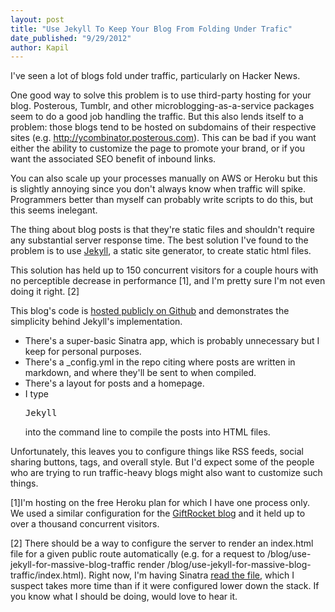 ```yaml
---
layout: post
title: "Use Jekyll To Keep Your Blog From Folding Under Trafic"
date_published: "9/29/2012" 
author: Kapil
---
```


I've seen a lot of blogs fold under traffic, particularly on Hacker News. 

One good way to solve this problem is to use third-party hosting for your blog. Posterous, Tumblr, and other microblogging-as-a-service packages seem to do a good job handling the traffic. But this also lends itself to a problem: those blogs tend to be hosted on subdomains of their respective sites (e.g. http://ycombinator.posterous.com). This can be bad if you want either the ability to customize the page to promote your brand, or if you want the associated SEO benefit of inbound links.

You can also scale up your processes manually on AWS or Heroku but this is slightly annoying since you don't always know when traffic will spike. Programmers better than myself can probably write scripts to do this, but this seems inelegant.

The thing about blog posts is that they're static files and shouldn't require any substantial server response time. The best solution I've found to the problem is to use [Jekyll](http://www.jekyllrb.com), a static site generator, to create static html files. 

This solution has held up to 150 concurrent visitors for a couple hours with no perceptible decrease in performance \[1\], and I'm pretty sure I'm not even doing it right. \[2\]

This blog's code is [hosted publicly on Github](https://github.com/kapilkale/personal-site---blog) and demonstrates the simplicity behind Jekyll's implementation.
* There's a super-basic Sinatra app, which is probably unnecessary but I keep for personal purposes.
* There's a \_config.yml in the repo citing where posts are written in markdown, and where they'll be sent to when compiled.
* There's a layout for posts and a homepage.
* I type <pre>Jekyll</pre> into the command line to compile the posts into HTML files.

Unfortunately, this leaves you to configure things like RSS feeds, social sharing buttons, tags, and overall style. But I'd expect some of the people who are trying to run traffic-heavy blogs might also want to customize such things. 

\[1\]I'm hosting on the free Heroku plan for which I have one process only. We used a similar configuration for the [GiftRocket blog](http://www.giftrocket.com) and it held up to over a thousand concurrent visitors.

\[2\] There should be a way to configure the server to render an index.html file for a given public route automatically (e.g. for a request to /blog/use-jekyll-for-massive-blog-traffic render /blog/use-jekyll-for-massive-blog-traffic/index.html). Right now, I'm having Sinatra [read the file](https://github.com/kapilkale/personal-site---blog/blob/master/home.rb), which I suspect takes more time than if it were configured lower down the stack. If you know what I should be doing, would love to hear it.